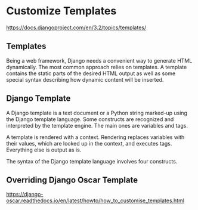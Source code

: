 # Customize Templates

https://docs.djangoproject.com/en/3.2/topics/templates/ 

## Templates

Being a web framework, Django needs a convenient way to generate HTML dynamically. The most common approach relies on templates. A template contains the static parts of the desired HTML output as well as some special syntax describing how dynamic content will be inserted. 


## Django Template

A Django template is a text document or a Python string marked-up using the Django template language. Some constructs are recognized and interpreted by the template engine. The main ones are variables and tags.

A template is rendered with a context. Rendering replaces variables with their values, which are looked up in the context, and executes tags. Everything else is output as is.

The syntax of the Django template language involves four constructs.

## Overriding Django Oscar Template

https://django-oscar.readthedocs.io/en/latest/howto/how_to_customise_templates.html